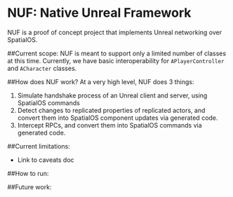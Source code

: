 # NUF: Native Unreal Framework

NUF is a proof of concept project that implements Unreal networking over SpatialOS.

##Current scope:
NUF is meant to support only a limited number of classes at this time. Currently, we have basic interoperability for `APlayerController` and `ACharacter` classes. 

##How does NUF work?
At a very high level, NUF does 3 things:
1) Simulate handshake process of an Unreal client and server, using SpatialOS commands
2) Detect changes to replicated properties of replicated actors, and convert them into SpatialOS component updates via generated code.
3) Intercept RPCs, and convert them into SpatialOS commands via generated code.

##Current limitations:
- Link to caveats doc

##How to run:

##Future work:
